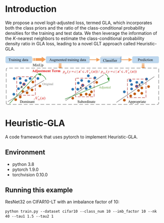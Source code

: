 
# Introduction
We propose a novel logit-adjusted loss, termed GLA, which incorporates both the class priors and the ratio of the class-conditional probability densities for the training and test data. We then leverage the information of the $K$-nearest neighbors to estimate the class-conditional probability density ratio in GLA loss, leading to a novel GLT approach called Heuristic-GLA.

<p align="center">
    <img src="HGLA.jpg" width= "900">
</p>


# Heuristic-GLA
A code framework that uses pytorch to implement Heuristic-GLA.

## Environment
- python 3.8
- pytorch 1.9.0
- torchvision 0.10.0

## Running this example
ResNet32 on CIFAR10-LT with an imbalance factor of 10:
```
python train.py --dataset cifar10 --class_num 10 --imb_factor 10 --nk 40 --tau1 1.5 --tau2 1
```
